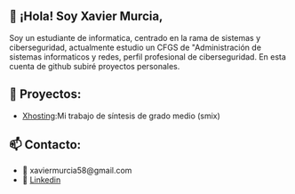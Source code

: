 <h2>👋 ¡Hola! Soy Xavier Murcia,</h2>
<p>
    Soy un estudiante de informatica, centrado en la rama de sistemas y ciberseguridad, 
    actualmente estudio un CFGS de "Administración de sistemas informaticos y redes, perfil profesional de ciberseguridad. 
    En esta cuenta de github subiré proyectos personales.
</p>

<h2>🚀 Proyectos:</h2>
<ul>
    <li><a href="https://github.com/XavierMurcia16/xhosting">Xhosting</a>:Mi trabajo de síntesis de grado medio (smix)</li>
</ul>

<h2>📫 Contacto:</h2>
<ul>
    <li>
        📧 xaviermurcia58@gmail.com
    </li>
    <li>
        💼 <a href="https://www.linkedin.com/in/xavier-murcia-márquez-327505338">Linkedin</a>
    </li>
</ul>

